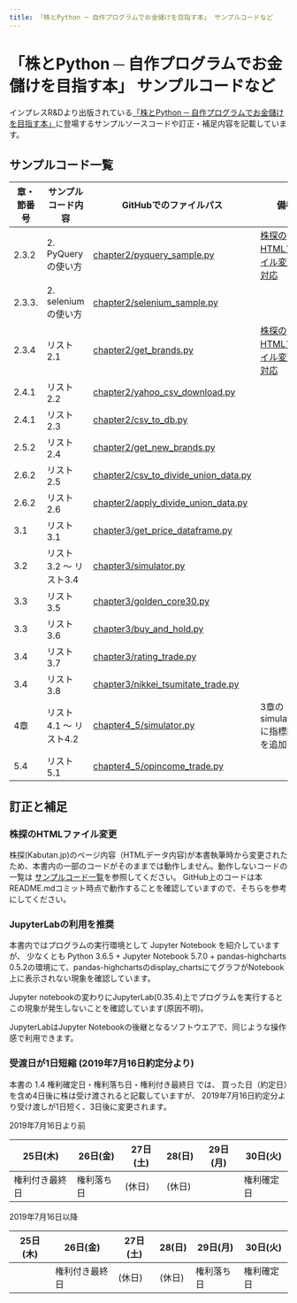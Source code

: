 ```yaml
---
title: 「株とPython ─ 自作プログラムでお金儲けを目指す本」 サンプルコードなど
---
```


# 「株とPython ─ 自作プログラムでお金儲けを目指す本」 サンプルコードなど

インプレスR&Dより出版されている[「株とPython ─ 自作プログラムでお金儲けを目指す本」](https://nextpublishing.jp/book/10319.html)に登場するサンプルソースコードや訂正・補足内容を記載しています。

## サンプルコード一覧

| 章・節番号  | サンプルコード内容 | GitHubでのファイルパス | 備考 |
|------------|-------------------|----------------------|---------|
| 2.3.2 | 2. PyQueryの使い方 | [chapter2/pyquery_sample.py](chapter2/pyquery_sample.py) | [株探のHTMLファイル変更に対応](#株探のHTMLファイル変更)  |
| 2.3.3.| 2. seleniumの使い方 | [chapter2/selenium_sample.py](chapter2/selenium_sample.py) | |
| 2.3.4 | リスト2.1 | [chapter2/get_brands.py](chapter2/get_brands.py )|[株探のHTMLファイル変更に対応](#株探のHTMLファイル変更)  |
| 2.4.1 | リスト2.2 | [chapter2/yahoo_csv_download.py](chapter2/yahoo_csv_download.py) | |
| 2.4.1 | リスト2.3 | [chapter2/csv_to_db.py](chapter2/csv_to_db.py) ||
| 2.5.2 | リスト2.4 | [chapter2/get_new_brands.py](chapter2/get_new_brands.py)| |
| 2.6.2 | リスト2.5 | [chapter2/csv_to_divide_union_data.py](chapter2/csv_to_divide_union_data.py) | |
| 2.6.2 | リスト2.6 | [chapter2/apply_divide_union_data.py](chapter2/apply_divide_union_data.py) | |
| 3.1 | リスト3.1 | [chapter3/get_price_dataframe.py](chapter3/get_price_dataframe.py)| |
| 3.2 | リスト3.2 ～ リスト3.4 | [chapter3/simulator.py](chapter3/simulator.py)| |
| 3.3 | リスト3.5 | [chapter3/golden_core30.py](chapter3/golden_core30.py) ||
| 3.3 | リスト3.6 | [chapter3/buy_and_hold.py](chapter3/buy_and_hold.py) ||
| 3.4 | リスト3.7 | [chapter3/rating_trade.py](chapter3/rating_trade.py) ||
| 3.4 | リスト3.8 | [chapter3/nikkei_tsumitate_trade.py](chapter3/nikkei_tsumitate_trade.py)||
| 4章 | リスト4.1 ～ リスト4.2 | [chapter4_5/simulator.py](chapter4_5/simulator.py) | 3章のsimulater.pyに指標関数を追加 |
| 5.4 | リスト5.1 | [chapter4_5/opincome_trade.py](chapter4_5/opincome_trade.py) | |

## 訂正と補足

### 株探のHTMLファイル変更
株探(Kabutan.jp)のページ内容（HTMLデータ内容)が本書執筆時から変更されたため、本書内の一部のコードがそのままでは動作しません。動作しないコードの一覧は [サンプルコード一覧](#サンプルコード一覧)を参照してください。
GitHub上のコードは本README.mdコミット時点で動作することを確認していますので、そちらを参考にしてください。

### JupyterLabの利用を推奨
本書内ではプログラムの実行環境として Jupyter Notebook を紹介していますが、 少なくとも
Python 3.6.5 + Jupyter Notebook 5.7.0 + pandas-highcharts 0.5.2の環境にて、pandas-highchartsのdisplay_chartsにてグラフがNotebook上に表示されない現象を確認しています。

Jupyter notebookの変わりにJupyterLab(0.35.4)上でプログラムを実行するとこの現象が発生しないことを確認しています(原因不明)。

JupyterLabはJupyter Notebookの後継となるソフトウエアで、同じような操作感で利用できます。

### 受渡日が1日短縮 (2019年7月16日約定分より)

本書の 1.4 権利確定日・権利落ち日・権利付き最終日 では、
買った日（約定日）を含め4日後に株は受け渡されると記載していますが、
2019年7月16日約定分より受け渡しが1日短く、3日後に変更されます。

2019年7月16日より前

| 25日(木)  | 26日(金) | 27日(土) | 28(日) | 29日(月) | 30日(火) |
|----------|----------|----------|--------|--------|--------|
|権利付き最終日|権利落ち日| (休日) | (休日) | | 権利確定日 |


2019年7月16日以降

| 25日(木)  | 26日(金) | 27日(土) | 28(日) | 29日(月) | 30日(火) |
|----------|----------|----------|--------|--------|--------|
| |権利付き最終日| (休日) | (休日) | 権利落ち日| 権利確定日 |
